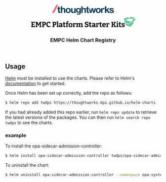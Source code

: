 <div align="center">
	<p>
		<img alt="Thoughtworks Logo" src="https://raw.githubusercontent.com/ThoughtWorks-DPS/static/master/thoughtworks_flamingo_wave.png?sanitize=true" width=200 />
    <br />
		<img alt="DPS Title" src="https://raw.githubusercontent.com/ThoughtWorks-DPS/static/master/EMPCPlatformStarterKitsImage.png?sanitize=true" width=350/>
	</p>
  <h3>EMPC Helm Chart Registry</h3>
</div>
<br />

## Usage

[Helm](https://helm.sh) must be installed to use the charts.  Please refer to Helm's [documentation](https://helm.sh/docs) to get started.  

Once Helm has been set up correctly, add the repo as follows:  

```bash
$ helm repo add twdps https://thoughtworks-dps.github.io/helm-charts
```

If you had already added this repo earlier, run `helm repo update` to retrieve the latest versions of the packages. You can then run `helm search repo twdps` to see the charts.  

### example  

To install the opa-sidecar-admission-controller:  
```bash
$ helm install opa-sidecar-admission-controller twdps/opa-sidecar-admission-controller --namespace opa-system  
```
To uninstall the chart:  
```bash
$ helm uninstall opa-sidecar-admission-controller --namespace opa-system 
```

